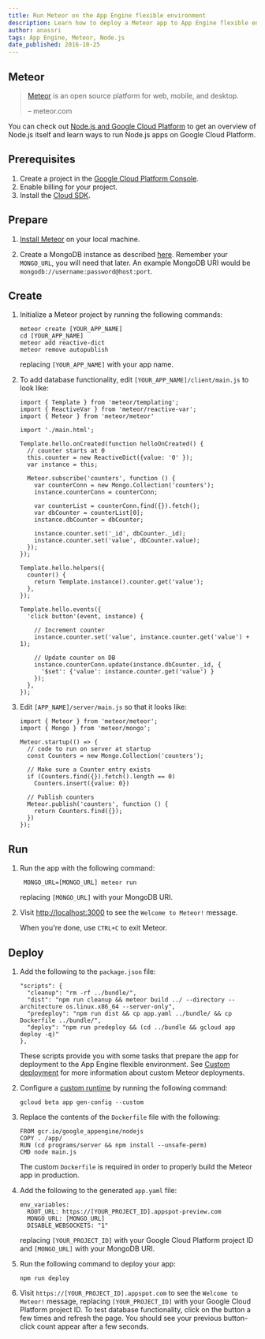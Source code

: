 ```yaml
---
title: Run Meteor on the App Engine flexible environment
description: Learn how to deploy a Meteor app to App Engine flexible environment.
author: anassri
tags: App Engine, Meteor, Node.js
date_published: 2016-10-25
---
```

## Meteor

> [Meteor](https://meteor.com) is an open source platform for web, mobile, and
> desktop.
>
> – meteor.com

You can check out [Node.js and Google Cloud Platform][nodejs-gcp] to get an
overview of Node.js itself and learn ways to run Node.js apps on Google Cloud
Platform.

## Prerequisites

1. Create a project in the [Google Cloud Platform Console](https://console.cloud.google.com/).
1. Enable billing for your project.
1. Install the [Cloud SDK](https://cloud.google.com/sdk/).

## Prepare

1. [Install Meteor](https://meteor.com/install) on your local machine.

1. Create a MongoDB instance as described [here][deploy-mongodb]. Remember your
`MONGO_URL`, you will need that later. An example MongoDB URI would be
`mongodb://username:password@host:port`.

## Create

1.  Initialize a Meteor project by running the following commands:

        meteor create [YOUR_APP_NAME]
        cd [YOUR_APP_NAME]
        meteor add reactive-dict
        meteor remove autopublish

    replacing `[YOUR_APP_NAME]` with your app name.

1.  To add database functionality, edit `[YOUR_APP_NAME]/client/main.js` to look like:

        import { Template } from 'meteor/templating';
        import { ReactiveVar } from 'meteor/reactive-var';
        import { Meteor } from 'meteor/meteor'

        import './main.html';

        Template.hello.onCreated(function helloOnCreated() {
          // counter starts at 0
          this.counter = new ReactiveDict({value: '0' });
          var instance = this;

          Meteor.subscribe('counters', function () {
            var counterConn = new Mongo.Collection('counters');
            instance.counterConn = counterConn;

            var counterList = counterConn.find({}).fetch();
            var dbCounter = counterList[0];
            instance.dbCounter = dbCounter;

            instance.counter.set('_id', dbCounter._id);
            instance.counter.set('value', dbCounter.value);
          });
        });

        Template.hello.helpers({
          counter() {
            return Template.instance().counter.get('value');
          },
        });

        Template.hello.events({
          'click button'(event, instance) {

            // Increment counter
            instance.counter.set('value', instance.counter.get('value') + 1);

            // Update counter on DB
            instance.counterConn.update(instance.dbCounter._id, {
              '$set': {'value': instance.counter.get('value') }
            });
          },
        });

1.  Edit `[APP_NAME]/server/main.js` so that it looks like:

        import { Meteor } from 'meteor/meteor';
        import { Mongo } from 'meteor/mongo';

        Meteor.startup(() => {
          // code to run on server at startup
          const Counters = new Mongo.Collection('counters');

          // Make sure a Counter entry exists
          if (Counters.find({}).fetch().length == 0)
            Counters.insert({value: 0})

          // Publish counters
          Meteor.publish('counters', function () {
            return Counters.find({});
          })
        });
    
## Run

1. Run the app with the following command:

        MONGO_URL=[MONGO_URL] meteor run

    replacing `[MONGO_URL]` with your MongoDB URI.

1. Visit [http://localhost:3000](http://localhost:3000) to see the
`Welcome to Meteor!` message.

    When you're done, use `CTRL+C` to exit Meteor.

## Deploy

1.  Add the following to the `package.json` file:

        "scripts": {
          "cleanup": "rm -rf ../bundle/",
          "dist": "npm run cleanup && meteor build ../ --directory --architecture os.linux.x86_64 --server-only",
          "predeploy": "npm run dist && cp app.yaml ../bundle/ && cp Dockerfile ../bundle/",
          "deploy": "npm run predeploy && (cd ../bundle && gcloud app deploy -q)"
        },
  

    These scripts provide you with some tasks that prepare the app for
    deployment to the App Engine flexible environment. See
    [Custom deployment][custom] for more information about custom Meteor
    deployments.

1.  Configure a [custom runtime](/appengine/docs/flexible/custom-runtimes/) by running the following command:

        gcloud beta app gen-config --custom

1.  Replace the contents of the `Dockerfile` file with the following:

        FROM gcr.io/google_appengine/nodejs
        COPY . /app/
        RUN (cd programs/server && npm install --unsafe-perm)
        CMD node main.js

    The custom `Dockerfile` is required in order to properly build the Meteor
    app in production.

1.  Add the following to the generated `app.yaml` file:

        env_variables:
          ROOT_URL: https://[YOUR_PROJECT_ID].appspot-preview.com
          MONGO_URL: [MONGO_URL]
          DISABLE_WEBSOCKETS: "1"
   
    replacing `[YOUR_PROJECT_ID]` with your Google Cloud Platform project ID and
    `[MONGO_URL]` with your MongoDB URI.

1.  Run the following command to deploy your app:

        npm run deploy

1.  Visit `https://[YOUR_PROJECT_ID].appspot.com` to see the `Welcome to Meteor!`
message, replacing `[YOUR_PROJECT_ID]` with your Google Cloud Platform project
ID. To test database functionality, click on the button a few times and refresh
the page. You should see your previous button-click count appear after a few
seconds.

[deploy-mongodb]: https://cloud.google.com/nodejs/getting-started/deploy-mongodb
[custom]: https://guide.meteor.com/deployment.html#custom-deployment
[nodejs-gcp]: https://cloud.google.com/nodejs/
